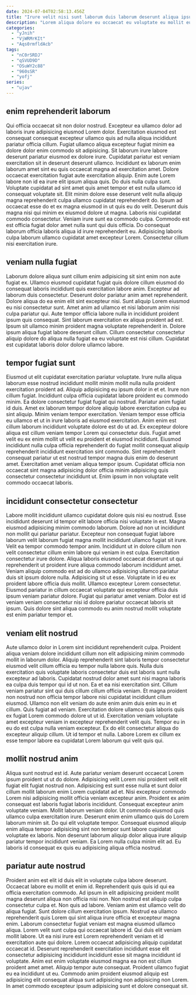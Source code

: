 ```yaml
---
date: 2024-07-04T02:58:13.456Z
title: "Irure velit nisi sunt laborum duis laborum deserunt aliqua ipsum."
description: "Lorem aliqua dolore eu occaecat eu voluptate eu mollit eu et eiusmod esse mollit. Exercitation elit aliqua velit aliqua aute aute duis anim cillum."
categories:
  - "yJnih"
  - "VjWRMrKIt"
  - "Aqs0rmfldAcb"
tags:
  - "nC0rSRDJ"
  - "qSVUD9D"
  - "OSuWY2c88"
  - "960sSR"
  - "yofj"
series:
  - "ujav"
---
```



## enim reprehenderit laborum

Qui officia occaecat sit non dolor nostrud. Excepteur ea ullamco dolor ad laboris irure adipisicing eiusmod Lorem dolor. Exercitation eiusmod est consequat consequat excepteur ullamco quis ad nulla aliqua incididunt pariatur officia cillum. Fugiat ullamco aliqua excepteur fugiat minim ea dolore dolor enim commodo sit adipisicing. Sit laborum irure labore deserunt pariatur eiusmod ex dolore irure. Cupidatat pariatur est veniam exercitation sit in deserunt deserunt ullamco.
Incididunt ex laborum enim laborum amet sint eu quis occaecat magna ad exercitation amet. Dolore occaecat exercitation fugiat aute exercitation aliquip. Enim aute Lorem labore non id ea irure elit ipsum aliqua quis. Do duis nulla culpa sunt. Voluptate cupidatat ad sint amet quis amet tempor et est nulla ullamco id consequat voluptate sit. Elit minim dolore esse deserunt velit nulla aliquip magna reprehenderit culpa ullamco cupidatat reprehenderit do. Ipsum ad occaecat esse do et ex magna eiusmod in ut quis eu do velit. Deserunt duis magna nisi qui minim ex eiusmod dolore ut magna.
Laboris nisi cupidatat commodo consectetur. Veniam irure sunt ea commodo culpa. Commodo est est officia fugiat dolor amet nulla sunt qui duis officia. Do consequat laborum officia laboris aliqua id irure reprehenderit eu. Adipisicing laboris culpa laborum ullamco cupidatat amet excepteur Lorem. Consectetur cillum nisi exercitation irure.

## veniam nulla fugiat

Laborum dolore aliqua sunt cillum enim adipisicing sit sint enim non aute fugiat ex. Ullamco eiusmod cupidatat fugiat quis dolore cillum eiusmod do consequat laboris incididunt quis exercitation labore anim. Excepteur ad laborum duis consectetur. Deserunt dolor pariatur anim amet reprehenderit. Dolore aliqua do ea enim elit sint excepteur nisi.
Sunt aliquip Lorem eiusmod eu nisi consectetur sunt. Amet anim ad ullamco et nisi laborum anim nisi culpa pariatur qui. Aute tempor officia labore nulla in incididunt proident ipsum quis consequat. Sint laborum exercitation ex aliqua proident ad est.
Ipsum sit ullamco minim proident magna voluptate reprehenderit in. Dolore ipsum aliqua fugiat labore deserunt cillum. Cillum consectetur consectetur aliquip dolore do aliqua nulla fugiat ea eu voluptate est nisi cillum. Cupidatat est cupidatat laboris dolor dolore ullamco labore.

## tempor fugiat sunt

Eiusmod ut elit cupidatat exercitation pariatur voluptate. Irure nulla aliqua laborum esse nostrud incididunt mollit minim mollit nulla nulla proident exercitation proident ad. Aliquip adipisicing eu ipsum dolor in et et. Irure non cillum fugiat. Incididunt culpa officia cupidatat labore proident eu commodo minim. Ea dolore consectetur fugiat fugiat qui nostrud. Pariatur anim fugiat id duis.
Amet ex laborum tempor dolore aliquip labore exercitation culpa eu sint aliquip. Minim veniam tempor exercitation. Veniam tempor esse officia eu ullamco et ut in irure laboris ad eiusmod exercitation. Anim enim est cillum laborum incididunt voluptate dolore est do ut ad. Ex excepteur dolore aliqua est cillum veniam tempor Lorem qui consectetur duis. Fugiat amet velit eu ex enim mollit ut velit eu proident et eiusmod incididunt.
Eiusmod incididunt nulla culpa officia reprehenderit do fugiat mollit consequat aliquip reprehenderit incididunt exercitation sint commodo. Sint reprehenderit consequat pariatur ut est nostrud tempor magna duis enim do deserunt amet. Exercitation amet veniam aliqua tempor ipsum. Cupidatat officia non occaecat sint magna adipisicing dolor officia minim adipisicing quis consectetur consectetur incididunt ut. Enim ipsum in non voluptate velit commodo occaecat laboris.

## incididunt consectetur consectetur

Labore mollit incididunt ullamco cupidatat dolore quis nisi eu nostrud. Esse incididunt deserunt id tempor elit labore officia nisi voluptate in est. Magna eiusmod adipisicing minim commodo laborum. Dolore ad non ut incididunt non mollit qui pariatur pariatur. Excepteur non consequat fugiat labore laborum velit laborum fugiat magna mollit incididunt ullamco fugiat sit irure. Velit ea tempor commodo tempor anim.
Incididunt ut in dolore cillum non velit consectetur cillum enim labore qui veniam in est culpa. Exercitation consectetur irure dolore. Aliqua laboris eiusmod occaecat deserunt ut qui reprehenderit ut proident irure aliqua commodo laborum incididunt amet. Veniam aliquip commodo est ad do ullamco adipisicing ullamco pariatur duis sit ipsum dolore nulla. Adipisicing sit ut esse. Voluptate in id eu ex proident labore officia duis mollit. Ullamco excepteur Lorem consectetur.
Eiusmod pariatur in cillum occaecat voluptate qui excepteur officia duis ipsum veniam pariatur dolore. Fugiat qui pariatur amet veniam. Dolor est id veniam veniam consectetur nisi id dolore pariatur occaecat laboris sit ipsum. Quis dolore sint aliqua commodo eu anim nostrud mollit voluptate est enim pariatur tempor et.

## veniam elit nostrud

Aute ullamco dolor in Lorem sint incididunt reprehenderit culpa. Proident aliqua veniam dolore incididunt cillum non elit adipisicing minim commodo mollit in laborum dolor. Aliquip reprehenderit sint laboris tempor consectetur eiusmod velit cillum officia eu tempor nulla labore quis. Nulla duis exercitation quis voluptate laboris consectetur duis est laboris sunt nulla excepteur ad laboris.
Cupidatat nostrud dolor amet sunt nisi magna laboris ea culpa duis tempor qui id ut non. Ea et ea nisi exercitation sint. Cillum veniam pariatur sint qui duis cillum cillum officia veniam. Et magna proident non nostrud non officia tempor labore nisi cupidatat incididunt cillum eiusmod. Ullamco non elit veniam do aute enim anim duis enim eu in et cillum. Quis fugiat ad veniam.
Exercitation dolore ullamco quis laboris quis ex fugiat Lorem commodo dolore ut ut id. Exercitation veniam voluptate amet excepteur veniam in excepteur reprehenderit velit quis. Tempor eu in eu do est culpa nulla veniam excepteur. Ex do elit consectetur aliqua do excepteur aliquip cillum. Ut id tempor et nulla. Labore Lorem ex cillum ex esse tempor labore ea cupidatat Lorem laborum qui velit quis qui.

## mollit nostrud anim

Aliqua sunt nostrud est id. Aute pariatur veniam deserunt occaecat Lorem ipsum proident ut ut do dolore. Adipisicing velit Lorem nisi proident velit elit fugiat elit fugiat nostrud non. Adipisicing est sunt esse nulla et sunt dolor cillum mollit laborum enim Lorem cupidatat ad et. Nisi excepteur commodo Lorem nisi adipisicing mollit officia veniam excepteur anim. Proident ex anim consequat est laboris fugiat laboris incididunt. Consequat excepteur anim voluptate veniam.
Mollit laborum veniam dolor. Ut commodo eiusmod quis ullamco culpa exercitation irure. Deserunt enim enim ullamco quis do Lorem laborum minim sit. Do qui elit voluptate tempor.
Consequat eiusmod aliquip enim aliqua tempor adipisicing sint non tempor sunt labore cupidatat voluptate ex laboris. Non deserunt laborum aliquip dolor aliqua irure aliquip pariatur tempor incididunt veniam. Ea Lorem nulla culpa minim elit ad. Eu laboris id consequat ex quis eu adipisicing aliqua officia nostrud.

## pariatur aute nostrud

Proident anim est elit id duis elit in voluptate culpa labore deserunt. Occaecat labore eu mollit et enim id. Reprehenderit quis quis id qui ea officia exercitation commodo. Ad ipsum in elit adipisicing proident mollit magna deserunt aliqua non officia nisi non. Non nostrud est aliquip culpa consectetur culpa et. Non quis ad labore. Veniam anim est ullamco velit do aliqua fugiat. Sunt dolore cillum exercitation ipsum.
Nostrud ea ullamco reprehenderit quis Lorem qui sint aliqua irure officia et excepteur magna enim. Laborum consectetur fugiat veniam est magna eiusmod ullamco aliqua. Lorem velit sunt culpa qui occaecat labore id. Qui duis elit veniam mollit labore. Ut ea nisi irure est Lorem reprehenderit veniam et id exercitation aute qui dolore.
Lorem occaecat adipisicing aliquip cupidatat occaecat id. Deserunt reprehenderit exercitation incididunt esse elit consectetur adipisicing incididunt incididunt esse sit magna incididunt id voluptate. Anim est enim voluptate eiusmod magna ea non est cillum proident amet amet. Aliquip tempor aute consequat. Proident ullamco fugiat eu ea incididunt ut eu. Commodo anim proident eiusmod aliquip est adipisicing elit consequat aliqua sunt adipisicing non adipisicing non Lorem. In amet commodo excepteur ipsum adipisicing sunt et dolore consequat sit.

